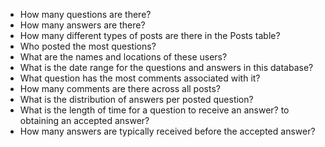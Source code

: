 + How many questions are there?
+ How many answers are there?
+ How many different types of posts are there in the Posts table?
+ Who posted the most questions?
+ What are the names and locations of these users?
+ What is the date range for the questions and answers in this database?
+ What question has the most comments associated with it?
+ How many comments are there across all posts?
+ What is the distribution of answers per posted question?
+ What is the length of time for a question to receive an answer?  to obtaining an accepted answer?
+ How many answers are typically received before the accepted answer?

